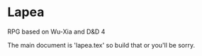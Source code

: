 Lapea
=====

RPG based on Wu-Xia and D&amp;D 4

The main document is 'lapea.tex' so build that or you'll be sorry.
